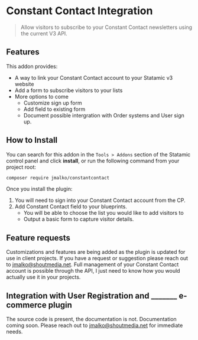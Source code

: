 # Constant Contact Integration

> Allow visitors to subscribe to your Constant Contact newsletters using the current V3 API.

## Features

This addon provides:

- A way to link your Constant Contact account to your Statamic v3 website
- Add a form to subscribe visitors to your lists 
- More options to come
    - Customize sign up form
    - Add field to existing form
    - Document possible intergration with Order systems and User sign up.

## How to Install

You can search for this addon in the `Tools > Addons` section of the Statamic control panel and click **install**, or run the following command from your project root:

``` bash
composer require jmalko/constantcontact
```

Once you install the plugin:

1. You will need to sign into your Constant Contact account from the CP.
2. Add Constant Contact field to your blueprints.
    - You will be able to choose the list you would like to add visitors to
    - Output a basic form to capture visitor details.

## Feature requests

Customizations and features are being added as the plugin is updated for use in client projects.  If you have a request or suggestion please reach out to jmalko@shoutmedia.net.  Full management of your Constant Contact account is possible through the API, I just need to know how you would actually use it in your projects.

## Integration with User Registration and _______ e-commerce plugin

The source code is present, the documentation is not.  Documentation coming soon.  Please reach out to jmalko@shoutmedia.net for immediate needs.